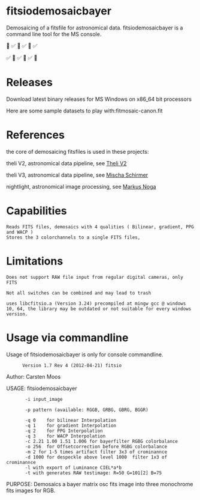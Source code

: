 # fitsiodemosaicbayer

Demosaicing of a fitsfile for astronomical data.
fitsiodemosaicbayer is a command line tool for the MS console. 

  :red_circle: :white_check_mark: :red_circle: :white_check_mark: :red_circle: :white_check_mark:
  
  :white_check_mark:  :large_blue_diamond: :white_check_mark:  :large_blue_diamond: :white_check_mark:  :large_blue_diamond:
# Releases

Download latest binary releases for MS Windows on x86_64 bit processors

Here are some sample datasets to play with:fitmosaic-canon.fit


# References

the core of demosaicing fitsfiles is used in these projects:

theli V2,  astronomical data pipeline,      see [Theli V2 ](https://www.astro.uni-bonn.de/theli/)

theli V3,  astronomical data pipeline,      see [Mischa Schirmer](https://github.com/schirmermischa/THELI)

nightlight, astronomical image processing,  see [Markus Noga](https://github.com/mlnoga/nightlight)


# Capabilities

    Reads FITS files, demosaics with 4 qualities ( Bilinear, gradient, PPG and WACP )
    Stores the 3 colorchannels to a single FITS files,

# Limitations

    Does not support RAW file input from regular digital cameras, only FITS
    
    Not all switches can be combined and may lead to trash
    
    uses libcfitsio.a (Version 3.24) precompiled at mingw gcc @ windows 10, 64, the library may be outdated or not suitable for every windows version.
    

# Usage via commandline

Usage of fitsiodemosaicbayer is only for console commandline.

          Version 1.7 Rev 4 (2012-04-21) fitsio

  Author: Carsten Moos

  USAGE:  fitsiodemosaicbayer
  
           -i input_image
           
           -p pattern (available: RGGB, GRBG, GBRG, BGGR)
           
           -q 0    for bilinear Interpolation
           -q 1    for gradient Interpolation
           -q 2    for PPG Interpolation
           -q 3    for WACP Interpolation
           -c 2.21 1.00 1.51 1.006 for bayerfilter RGBG colorbalance
           -o 256  for Offsetcorrection before RGBG colorbalance
           -m 2 for 1-5 times artifact filter 3x3 of crominannce
           -d 1000 for despeckle above level 1000  filter 1x3 of crominannce
           -l with export of Luminance CIEL*a*b
           -t with generates RAW testimage: R=50 G=101[2] B=75
           
  PURPOSE: Demosaics a bayer matrix osc fits image into three monochrome fits images for RGB.
